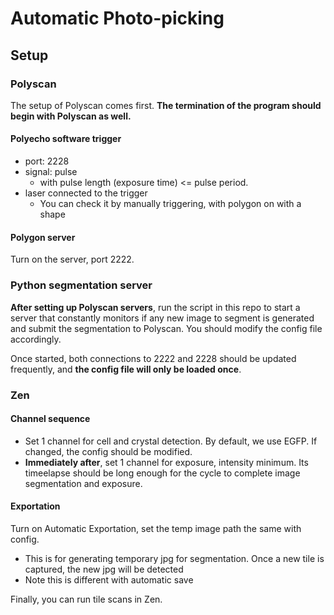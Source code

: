 # Automatic Photo-picking

## Setup

### Polyscan

The setup of Polyscan comes first. **The termination of the program should begin with Polyscan as well.**

#### Polyecho software trigger

* port: 2228
* signal: pulse
  * with pulse length (exposure time) <= pulse period.
* laser connected to the trigger
  * You can check it by manually triggering, with polygon on with a shape 

#### Polygon server
Turn on the server, port 2222.

### Python segmentation server

**After setting up Polyscan servers**, run the script in this repo to start a server that constantly monitors if any new image to segment is generated and submit the segmentation to Polyscan. You should modify the config file accordingly.

Once started, both connections to 2222 and 2228 should be updated frequently, and **the config file will only be loaded once**.

### Zen

#### Channel sequence

* Set 1 channel for cell and crystal detection. By default, we use EGFP. If changed, the config should be modified.
* **Immediately after**, set 1 channel for exposure, intensity minimum. Its timeelapse should be long enough for the cycle to complete image segmentation and exposure. 

#### Exportation
Turn on Automatic Exportation, set the temp image path the same with config.
* This is for generating temporary jpg for segmentation. Once a new tile is captured, the new jpg will be detected
* Note this is different with automatic save

Finally, you can run tile scans in Zen.